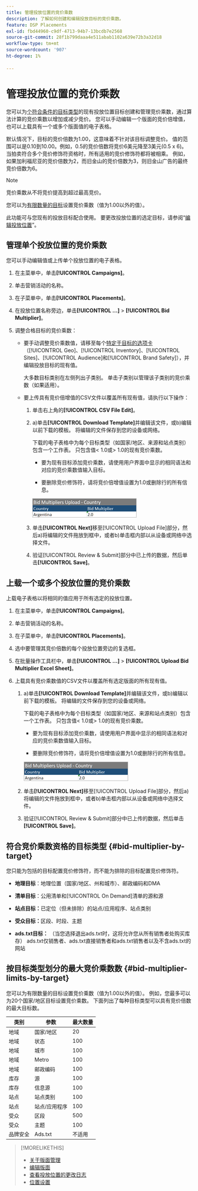 ```yaml
---
title: 管理投放位置的竞价乘数
description: 了解如何创建和编辑投放目标的竞价乘数。
feature: DSP Placements
exl-id: fbd44960-c9df-4713-94b7-13bcdb7e2568
source-git-commit: 28f1b799daaa4e511abab1102a639e72b3a32d18
workflow-type: tm+mt
source-wordcount: '907'
ht-degree: 1%

---
```


# 管理投放位置的竞价乘数

您可以为[个符合条件的目标类型](#bid-multiplier-by-target)的现有投放位置目标创建和管理竞价乘数，通过算法计算的竞价乘数以增加或减少竞价。 您可以手动编辑一个版面的竞价倍增值，也可以上载具有一个或多个版面值的电子表格。

默认情况下，目标的竞价倍数为1.00，这意味着不针对该目标调整竞价。 值的范围可以是0.10到10.00。例如，0.5的竞价倍数将竞价6美元降至3美元(0.5 x 6)。 当拍卖符合多个竞价修饰符资格时，所有适用的竞价修饰符都将被相乘。 例如，如果加利福尼亚的竞价倍数为2，而旧金山的竞价倍数为3，则旧金山广告的最终竞价倍数为6。

>[!NOTE]
>
>竞价乘数从不将竞价提高到超过最高竞价。

您可以为[有限数量的目标](#bid-multiplier-limits-by-target)设置竞价乘数（值为1.00以外的值）。

此功能可与您现有的投放目标配合使用。 要更改投放位置的选定目标，请参阅“[编辑投放位置](/help/dsp/campaign-management/placements/placement-edit.md)”。

## 管理单个投放位置的竞价乘数

您可以手动编辑值或上传单个投放位置的电子表格。

1. 在主菜单中，单击&#x200B;**[!UICONTROL Campaigns]**。

1. 单击营销活动的名称。

1. 在子菜单中，单击&#x200B;**[!UICONTROL Placements]**。

1. 在投放位置名称旁边，单击&#x200B;**[!UICONTROL ...]** > **[!UICONTROL Bid Multiplier]**。

1. 调整合格目标的竞价乘数：

   * 要手动调整竞价乘数值，请移至每个[特定于目标的选项卡](#bid-multiplier-by-target) （[!UICONTROL Geo]、[!UICONTROL Inventory]、[!UICONTROL Sites]、[!UICONTROL Audience]和[!UICONTROL Brand Safety]），并编辑投放目标的现有值。

     大多数目标类别在左侧列出子类别。 单击子类别以管理该子类别的竞价乘数（如果适用）。

   * 要上传具有竞价倍增值的CSV文件以覆盖所有现有值，请执行以下操作：

      1. 单击右上角的&#x200B;**[!UICONTROL CSV File Edit]**。

      1. a)单击&#x200B;**[!UICONTROL Download Template]**&#x200B;并编辑该文件，或b)编辑以前下载的模板。 将编辑的文件保存到您的设备或网络。

         下载的电子表格中为每个目标类型（如国家/地区、来源和站点类别）包含一个工作表。 只包含值&lt; 1.0或> 1.0的现有竞价乘数。

         * 要为现有目标添加竞价乘数，请使用用户界面中显示的相同语法和对应的竞价乘数值输入目标。

         * 要删除竞价修饰符，请将竞价倍增值设置为1.0或删除行的所有信息。

         ![竞价乘数电子表格文件中的示例行](/help/dsp/assets/bid-multiplier-spreadsheet.png "竞价乘数电子表格文件中的示例行")

      1. 单击&#x200B;**[!UICONTROL Next]**&#x200B;移至[!UICONTROL Upload File]部分，然后a)将编辑的文件拖放到框中，或者b)单击框内部以从设备或网络中选择文件。

      1. 验证[!UICONTROL Review & Submit]部分中已上传的数据，然后单击&#x200B;**[!UICONTROL Save]**。

## 上载一个或多个投放位置的竞价乘数

上载电子表格以将相同的值应用于所有选定的投放位置。

1. 在主菜单中，单击&#x200B;**[!UICONTROL Campaigns]**。

1. 单击营销活动的名称。

1. 在子菜单中，单击&#x200B;**[!UICONTROL Placements]**。

1. 选中要管理其竞价倍数的每个投放位置旁边的复选框。

1. 在批量操作工具栏中，单击&#x200B;**[!UICONTROL ...]** > **[!UICONTROL Upload Bid Multiplier Excel Sheet]**。

1. 上载具有竞价乘数值的CSV文件以覆盖所有选定版面的所有现有值。

   1. a)单击&#x200B;**[!UICONTROL Download Template]**&#x200B;并编辑该文件，或b)编辑以前下载的模板。 将编辑的文件保存到您的设备或网络。

      下载的电子表格中为每个目标类型（如国家/地区、来源和站点类别）包含一个工作表。 只包含值&lt; 1.0或> 1.0的现有竞价乘数。

      * 要为现有目标添加竞价乘数，请使用用户界面中显示的相同语法和对应的竞价乘数值输入目标。

      * 要删除竞价修饰符，请将竞价倍增值设置为1.0或删除行的所有信息。

      ![竞价乘数电子表格文件中的示例行](/help/dsp/assets/bid-multiplier-spreadsheet.png "竞价乘数电子表格文件中的示例行")

   1. 单击&#x200B;**[!UICONTROL Next]**&#x200B;移至[!UICONTROL Upload File]部分，然后a)将编辑的文件拖放到框中，或者b)单击框内部以从设备或网络中选择文件。

   1. 验证[!UICONTROL Review & Submit]部分中已上传的数据，然后单击&#x200B;**[!UICONTROL Save]**。

## 符合竞价乘数资格的目标类型 {#bid-multiplier-by-target}

您只能为包括的目标配置竞价修饰符，而不能为排除的目标配置竞价修饰符。

* **地理目标**：地理位置（国家/地区、州和城市）、邮政编码和DMA

* **清单目标**：公用清单和[!UICONTROL On Demand]清单的源和源

* **站点目标：**&#x200B;已定位（但未排除）的站点/应用程序、站点类别

* **受众目标：**&#x200B;区段、时段、主题

* **ads.txt目标：** （当您选择退出ads.txt时，这将允许您从所有销售者处购买库存） ads.txt仅销售者、ads.txt直接销售者和ads.txt销售者以及不含ads.txt的网站<!-- bid multipliers for the different subsets of inventory; not available when the placement targets only one subset -->

## 按目标类型划分的最大竞价乘数数 {#bid-multiplier-limits-by-target}

您可以为有限数量的目标设置竞价乘数（值为1.00以外的值）。 例如，您最多可以为20个国家/地区目标设置竞价乘数。 下面列出了每种目标类型可以具有竞价倍数的最大目标数。

| 类别 | 参数 | 最大数量 |
| -------- | --------- | ----- |
| 地域 | 国家/地区 | 20 |
| 地域 | 状态 | 100 |
| 地域 | 城市 | 100 |
| 地域 | Metro | 100 |
| 地域 | 邮政编码 | 100 |
| 库存 | 源 | 100 |
| 库存 | 信息源 | 100 |
| 站点 | 站点类别 | 100 |
| 站点 | 站点/应用程序 | 100 |
| 受众 | 区段 | 500 |
| 受众 | 主题 | 100 |
| 品牌安全 | Ads.txt | 不适用 |

>[!MORELIKETHIS]
>
>* [关于版面管理](placement-about.md)
>* [编辑版面](placement-edit.md)
>* [查看投放位置的更改日志](placement-change-log.md)
>* [位置设置](placement-settings.md)
